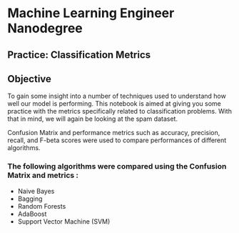 # Machine Learning Engineer Nanodegree
## Practice: Classification Metrics

## Objective
To gain some insight into a number of techniques used to understand how well our model is performing. This notebook is aimed at giving you some practice with the metrics specifically related to classification problems. With that in mind, we will again be looking at the spam dataset.

Confusion Matrix and performance metrics such as accuracy, precision, recall, and F-beta scores were used to compare performances of different algorithms.

### The following algorithms were compared using the Confusion Matrix and metrics :
- Naive Bayes
- Bagging
- Random Forests
- AdaBoost 
- Support Vector Machine (SVM)



